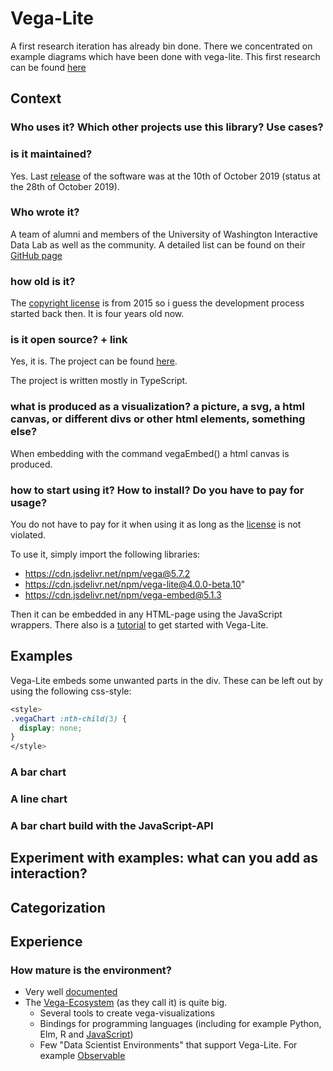 # Vega-Lite

A first research iteration has already bin done. There we concentrated on example diagrams which have been done with vega-lite. This first research can be found [here](../research-styles/vega-lite.md)

## Context

### Who uses it? Which other projects use this library? Use cases?

### is it maintained?

Yes. Last [release](https://github.com/vega/vega-lite/releases) of the software was at the 10th of October 2019 (status at the 28th of October 2019).

### Who wrote it?

A team of alumni and members of the University of Washington Interactive Data Lab as well as the community. A detailed list can be found on their [GitHub page](https://github.com/vega/vega-lite#team)

### how old is it?

The [copyright license](https://github.com/vega/vega-lite/blob/master/LICENSE) is from 2015 so i guess the development process started back then. It is four years old now.

### is it open source? + link

Yes, it is. The project can be found [here](https://github.com/vega/vega-lite).

The project is written mostly in TypeScript.

### what is produced as a visualization? a picture, a svg, a html canvas, or different divs or other html elements, something else?

When embedding with the command vegaEmbed() a html canvas is produced.

### how to start using it? How to install? Do you have to pay for usage?

You do not have to pay for it when using it as long as the [license](https://github.com/vega/vega-lite/blob/master/LICENSE) is not violated. 

To use it, simply import the following libraries: 
  - https://cdn.jsdelivr.net/npm/vega@5.7.2 
  - https://cdn.jsdelivr.net/npm/vega-lite@4.0.0-beta.10" 
  - https://cdn.jsdelivr.net/npm/vega-embed@5.1.3

Then it can be embedded in any HTML-page using the JavaScript wrappers. There also is a [tutorial](https://vega.github.io/vega-lite/tutorials/getting_started.html) to get started with Vega-Lite.

## Examples

Vega-Lite embeds some unwanted parts in the div. These can be left out by using the following css-style:

```css
<style>
.vegaChart :nth-child(3) {
  display: none;
}
</style>
```

<style>
.vegaChart :nth-child(3) {
  display: none;
}
</style>

### A bar chart

<div class="vegaChart" id="barChart"></div>

<script>

(async () => {
  await lively.loadJavaScriptThroughDOM("vega", "https://cdn.jsdelivr.net/npm/vega@5.7.2");
  await lively.loadJavaScriptThroughDOM("vegaLite", "https://cdn.jsdelivr.net/npm/vega-lite@4.0.0-beta.10");
  await lively.loadJavaScriptThroughDOM("vegaEmbed","https://cdn.jsdelivr.net/npm/vega-embed@5.1.3");
  
    let table = {
    "description": "Average income per person and country for the year 2019",
    "data": {"url": "https://lively-kernel.org/lively4/BP2019RH1/doc/research-libraries/testData/income_per_person_2019.json"},
    "mark": "bar",
    "encoding": {
      "x": {"field": "Country", "type": "ordinal"},
      "y": {"field": "Income per capita in 2019", "type": "quantitative"}
    }
  };

  let barChart = lively.query(this, "#barChart");
  vegaEmbed(barChart, table);
})()

""
</script>

### A line chart

<div class="vegaChart" id="interactiveChart"></div>

<script>  

(async () => {
  await lively.loadJavaScriptThroughDOM("vega", "https://cdn.jsdelivr.net/npm/vega@5.7.2");
  await lively.loadJavaScriptThroughDOM("vegaLite", "https://cdn.jsdelivr.net/npm/vega-lite@4.0.0-beta.10");
  await lively.loadJavaScriptThroughDOM("vegaEmbed","https://cdn.jsdelivr.net/npm/vega-embed@5.1.3");
  
  let table = {
    "description": "Average income per person of Germany, Japan and Switzerland over the years 1800 to 2040",
    "data": {"url": "https://lively-kernel.org/lively4/BP2019RH1/doc/research-libraries/testData/income_per_person_germany_japan_switzerland.json"},
    "mark": {
      "type": "line",
      "point": false,
      "tooltip": true
    },
    "encoding": {
      "x": {"field": "Year", "type": "quantitative"},
      "tooltip": [
        {"field": "Year", "type": "quantitative"},
        {"field": "Germany", "type": "quantitative"},
        {"field": "Japan", "type": "quantitative"},
        {"field": "Switzerland", "type": "quantitative"}
      ]
    },
    "layer": [
      {
        "mark": {"type": "line", "color": "blue"},
        "encoding": {
          "y": {"title": "Income in $US", "field": "Germany", "type": "quantitative"},
          "legend": {"symbol": "circle", "values": ["Germany"]}
        }
      },
      {
        "mark": {"type": "line", "color": "orange"},
        "encoding": {
          "y": {"title": "Income in $US", "field": "Japan", "type": "quantitative"}
        }
      },
      {
        "mark": {"type": "line", "color": "red"},
        "encoding": {
          "y": {"title": "Income in $US", "field": "Switzerland", "type": "quantitative"}
        }
      },
      {
        "mark": "rule",
        "selection": {
          "hover": {"type": "single", "on": "mouseover", "empty": "none"}
        },
        "encoding": {
          "color": {
            "condition": {
              "selection": {"not": "hover"},
              "value": "transparent"
            }
          }
        }
      },
    ]
  };
  
  let interactiveChart = lively.query(this, "#interactiveChart");
  vegaEmbed(interactiveChart, table);

})()
""
</script>

### A bar chart build with the JavaScript-API

<script>

import  vl  from 'https://unpkg.com/vega-lite-api@0.1.0/build/vega-lite-api.min.js';
(async () => {
  let dataFile = await fetch("https://lively-kernel.org/lively4/BP2019RH1/doc/research-libraries/testData/income_per_person_germany_japan_switzerland.json").then(r=>r.json()); 
  vl.markBar().data(dataFile).encode(vl.x().fieldN("Country"), vl.y().fieldQ("Income per capita in 2019")).render();
})()

""
</script>

## Experiment with examples: what can you add as interaction?



## Categorization

## Experience

### How mature is the environment?

- Very well [documented](https://vega.github.io/vega-lite/docs/)
- The [Vega-Ecosystem](https://vega.github.io/vega-lite/ecosystem.html) (as they call it) is quite big. 
  - Several tools to create vega-visualizations 
  - Bindings for programming languages (including for example Python, Elm, R and [JavaScript](https://github.com/vega/vega-lite-api/))
  - Few "Data Scientist Environments" that support Vega-Lite. For example [Observable](https://observablehq.com/)